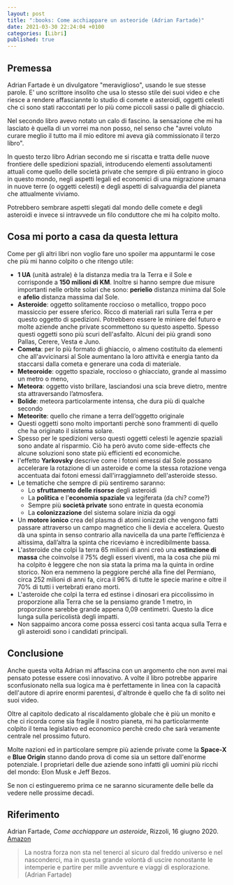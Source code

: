 ```yaml
---
layout: post
title: ":books: Come acchiappare un asteoride (Adrian Fartade)"
date: 2021-03-30 22:24:04 +0100
categories: [Libri]
published: true
---
```


## Premessa
Adrian Fartade è un divulgatore "meraviglioso", usando le sue stesse parole. E' uno scrittore insolito che usa lo stesso stile dei suoi video e che riesce a rendere affasciannte lo studio di comete e asteroidi, oggetti celesti che ci sono stati raccontati per lo più come piccoli sassi o palle di ghiaccio.

Nel secondo libro avevo notato un calo di fascino. la sensazione che mi ha lasciato è quella di un vorrei ma non posso, nel senso che "avrei voluto curare meglio il tutto ma il mio editore mi aveva già commissionato il terzo libro".

In questo terzo libro Adrian secondo me si riscatta e tratta delle nuove frontiere delle spedizioni spaziali, introducendo elementi assolutamenti attuali come quello delle società private che sempre di più entrano in gioco in questo mondo, negli aspetti legali ed economici di una migrazione umana in nuove terre (o oggetti celesti) e degli aspetti di salvaguardia del pianeta che attualmente viviamo.

Potrebbero sembrare aspetti slegati dal mondo delle comete e degli asteroidi e invece si intravvede un filo conduttore che mi ha colpito molto.

## Cosa mi porto a casa da questa lettura

Come per gli altri libri non voglio fare uno spoiler ma appuntarmi le cose che più mi hanno colpito o che ritengo utile:

- **1 UA** (unità astrale) è la distanza media tra la Terra e il Sole e corrisponde a **150 milioni di KM**. Inoltre si hanno sempre due misure importanti nelle orbite solari che sono: **perielio** distanza minima dal Sole e **afelio** distanza massima dal Sole.
- **Asteroide**: oggetto solitamente roccioso o metallico, troppo poco massiccio per essere sferico. Ricco di materiali rari sulla Terra e per questo oggetto di spedizioni. Potrebbero essere le miniere del futuro e molte aziende anche private scommettono su questo aspetto. Spesso questi oggetti sono più scuri dell'asfalto. Alcuni dei più grandi sono Pallas, Cerere, Vesta e Juno.
- **Cometa**: per lo più formato di ghiaccio, o almeno costituito da elementi che all'avvicinarsi al Sole aumentano la loro attività e energia tanto da staccarsi dalla cometa e generare una coda di materiale.
- **Meteoroide**: oggetto spaziale, roccioso o ghiacciato, grande al massimo un metro o meno,
- **Meteora**: oggetto visto brillare, lasciandosi una scia breve dietro, mentre sta attraversando l’atmosfera.
- **Bolide**: meteora particolarmente intensa, che dura più di qualche secondo
- **Meteorite**: quello che rimane a terra dell’oggetto originale
- Questi oggetti sono molto importanti perchè sono frammenti di quello che ha originato il sistema solare.
- Spesso per le spedizioni verso questi oggetti celesti le agenzie spaziali sono andate al risparmio. Ciò ha però avuto come side-effects che alcune soluzioni sono state più efficienti ed economiche.
- l'effetto **Yarkovsky** descrive come i fotoni emessi dal Sole possano accelerare la rotazione di un asteroide e come la stessa rotazione venga accentuata dai fotoni emessi dall'irraggiamneto dell'asteroide stesso.
- Le tematiche che sempre di più sentiremo saranno:
  - Lo **sfruttamento delle risorse** degli asteroidi
  - La **politica** e l'**economia spaziale** va legiferata (da chi? come?)
  - Sempre più **società private** sono entrate in questa economia
  - La **colonizzazione** del sistema solare inizia da oggi
- Un **motore ionico** crea del plasma di atomi ionizzati che vengono fatti passare attraverso un campo magnetico che li devia e accelera. Questo dà una spinta in senso contrario alla navicella da una parte l’efficienza è altissima, dall’altra la spinta che riceviamo è incredibilmente bassa.
- L'asteroide che colpì la terra 65 milioni di anni creò una **estinzione di massa** che coinvolse il 75% degli esseri viventi, ma la cosa che più mi ha colpito è leggere che non sia stata la prima ma la quinta in ordine storico. Non era nemmeno la peggiore perché alla fine del Permiano, circa 252 milioni di anni fa, circa il 96% di tutte le specie marine e oltre il 70% di tutti i vertebrati erano morti.
- L'asteroide che colpì la terra ed estinse i dinosari era piccolissimo in proporzione alla Terra che se la pensiamo grande 1 metro, in proporzione sarebbe grande appena 0,09 centimetri. Questo la dice lunga sulla pericolistà degli impatti.
- Non sappaimo ancora come possa esserci così tanta acqua sulla Terra e gli asteroidi sono i candidati principali.

## Conclusione

Anche questa volta Adrian mi affascina con un argomento che non avrei mai pensato potesse essere così innovativo. A volte il libro potrebbe apparire sconfusionato nella sua logica ma è perfettamente in linea con la capacità dell'autore di aprire enormi parentesi, d'altronde è quello che fa di solito nei suoi video.

Oltre al capitolo dedicato al riscaldamento globale che è più un monito e che ci ricorda come sia fragile il nostro pianeta, mi ha particolarmente colpito il tema legislativo ed economico perchè credo che sarà veramente centrale nel prossimo futuro.

Molte nazioni ed in particolare sempre più aziende private come la **Space-X** e **Blue Origin** stanno dando prova di come sia un settore dall'enorme potenziale. I proprietari delle due aziende sono infatti gli uomini più ricchi del mondo: Elon Musk e Jeff Bezos.

Se non ci estingueremo prima ce ne saranno sicuramente delle belle da vedere nelle prossime decadi.

## Riferimento

Adrian Fartade, _Come acchiappare un asteroide_, Rizzoli, 16 giugno 2020. [Amazon](https://www.amazon.it/Come-acchiappare-asteroide-scoperta-aiuteranno-ebook/dp/B085PXXT3Z/ref=tmm_kin_swatch_0?_encoding=UTF8&qid=1610894353&sr=8-1)

> La nostra forza non sta nel tenerci al sicuro dal freddo universo e nel nasconderci, ma in questa grande volontà di uscire nonostante le intemperie e partire per mille avventure e viaggi di esplorazione. (Adrian Fartade)

